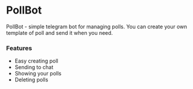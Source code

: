 # PollBot

PollBot - simple telegram bot for managing polls. You can create your own template of poll and send it when you need.

### Features

- Easy creating poll
- Sending to chat
- Showing your polls
- Deleting polls
